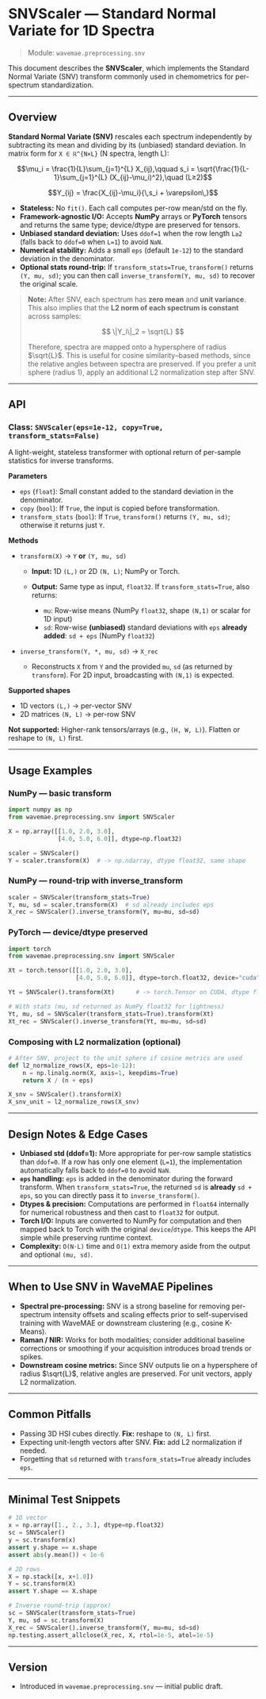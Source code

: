 # SNVScaler — Standard Normal Variate for 1D Spectra

> Module: `wavemae.preprocessing.snv`

This document describes the **SNVScaler**, which implements the Standard Normal Variate (SNV) transform commonly used in chemometrics for per-spectrum standardization.

---

## Overview

**Standard Normal Variate (SNV)** rescales each spectrum independently by subtracting its mean and dividing by its (unbiased) standard deviation. In matrix form for `X ∈ ℝ^{N×L}` (N spectra, length L):

```math
\mu_i = \frac{1}{L}\sum_{j=1}^{L} X_{ij},\qquad
s_i = \sqrt{\frac{1}{L-1}\sum_{j=1}^{L} (X_{ij}-\mu_i)^2},\quad (L≥2)
```
```math
Y_{ij} = \frac{X_{ij}-\mu_i}{\,s_i + \varepsilon\,}
```

* **Stateless:** No `fit()`. Each call computes per-row mean/std on the fly.
* **Framework-agnostic I/O:** Accepts **NumPy** arrays or **PyTorch** tensors and returns the same type; device/dtype are preserved for tensors.
* **Unbiased standard deviation:** Uses `ddof=1` when the row length `L≥2` (falls back to `ddof=0` when `L=1`) to avoid `NaN`.
* **Numerical stability:** Adds a small `eps` (default `1e-12`) to the standard deviation in the denominator.
* **Optional stats round-trip:** If `transform_stats=True`, `transform()` returns `(Y, mu, sd)`; you can then call `inverse_transform(Y, mu, sd)` to recover the original scale.

> **Note:** After SNV, each spectrum has **zero mean** and **unit variance**. This also implies that the **L2 norm of each spectrum is constant** across samples:
>
> $$
> \|Y_i\|_2 = \sqrt{L}
> $$
>
> Therefore, spectra are mapped onto a hypersphere of radius $`\sqrt{L}`$. This is useful for cosine similarity–based methods, since the relative angles between spectra are preserved. If you prefer a unit sphere (radius 1), apply an additional L2 normalization step after SNV.

---

## API

### Class: `SNVScaler(eps=1e-12, copy=True, transform_stats=False)`

A light-weight, stateless transformer with optional return of per-sample statistics for inverse transforms.

**Parameters**

* `eps` (`float`): Small constant added to the standard deviation in the denominator.
* `copy` (`bool`): If `True`, the input is copied before transformation.
* `transform_stats` (`bool`): If `True`, `transform()` returns `(Y, mu, sd)`; otherwise it returns just `Y`.

**Methods**

* `transform(X)` → `Y` **or** `(Y, mu, sd)`

  * **Input:** 1D `(L,)` or 2D `(N, L)`; NumPy or Torch.
  * **Output:** Same type as input, `float32`. If `transform_stats=True`, also returns:

    * `mu`: Row-wise means (NumPy `float32`, shape `(N,1)` or scalar for 1D input)
    * `sd`: Row-wise **(unbiased)** standard deviations with `eps` **already added**: `sd + eps` (NumPy `float32`)
* `inverse_transform(Y, *, mu, sd)` → `X_rec`

  * Reconstructs `X` from `Y` and the provided `mu`, `sd` (as returned by `transform`). For 2D input, broadcasting with `(N,1)` is expected.

**Supported shapes**

* 1D vectors `(L,)` → per-vector SNV
* 2D matrices `(N, L)` → per-row SNV

**Not supported:** Higher-rank tensors/arrays (e.g., `(H, W, L)`). Flatten or reshape to `(N, L)` first.

---

## Usage Examples

### NumPy — basic transform

```python
import numpy as np
from wavemae.preprocessing.snv import SNVScaler

X = np.array([[1.0, 2.0, 3.0],
              [4.0, 5.0, 6.0]], dtype=np.float32)

scaler = SNVScaler()
Y = scaler.transform(X)  # -> np.ndarray, dtype float32, same shape
```

### NumPy — round-trip with inverse_transform

```python
scaler = SNVScaler(transform_stats=True)
Y, mu, sd = scaler.transform(X)  # sd already includes eps
X_rec = SNVScaler().inverse_transform(Y, mu=mu, sd=sd)
```

### PyTorch — device/dtype preserved

```python
import torch
from wavemae.preprocessing.snv import SNVScaler

Xt = torch.tensor([[1.0, 2.0, 3.0],
                   [4.0, 5.0, 6.0]], dtype=torch.float32, device="cuda")

Yt = SNVScaler().transform(Xt)      # -> torch.Tensor on CUDA, dtype float32

# With stats (mu, sd returned as NumPy float32 for lightness)
Yt, mu, sd = SNVScaler(transform_stats=True).transform(Xt)
Xt_rec = SNVScaler().inverse_transform(Yt, mu=mu, sd=sd)
```

### Composing with L2 normalization (optional)

```python
# After SNV, project to the unit sphere if cosine metrics are used
def l2_normalize_rows(X, eps=1e-12):
    n = np.linalg.norm(X, axis=1, keepdims=True)
    return X / (n + eps)

X_snv = SNVScaler().transform(X)
X_snv_unit = l2_normalize_rows(X_snv)
```

---

## Design Notes & Edge Cases

* **Unbiased std (ddof=1):** More appropriate for per-row sample statistics than `ddof=0`. If a row has only one element (`L=1`), the implementation automatically falls back to `ddof=0` to avoid `NaN`.
* **`eps` handling:** `eps` is added in the denominator during the forward transform. When `transform_stats=True`, the returned `sd` is **already** `sd + eps`, so you can directly pass it to `inverse_transform()`.
* **Dtypes & precision:** Computations are performed in `float64` internally for numerical robustness and then cast to `float32` for output.
* **Torch I/O:** Inputs are converted to NumPy for computation and then mapped back to Torch with the original `device`/`dtype`. This keeps the API simple while preserving runtime context.
* **Complexity:** `O(N·L)` time and `O(1)` extra memory aside from the output and optional `(mu, sd)`.

---

## When to Use SNV in WaveMAE Pipelines

* **Spectral pre-processing:** SNV is a strong baseline for removing per-spectrum intensity offsets and scaling effects prior to self-supervised training with WaveMAE or downstream clustering (e.g., cosine K-Means).
* **Raman / NIR:** Works for both modalities; consider additional baseline corrections or smoothing if your acquisition introduces broad trends or spikes.
* **Downstream cosine metrics:** Since SNV outputs lie on a hypersphere of radius $`\sqrt{L}`$, relative angles are preserved. For unit vectors, apply L2 normalization.

---

## Common Pitfalls

* Passing 3D HSI cubes directly. **Fix:** reshape to `(N, L)` first.
* Expecting unit-length vectors after SNV. **Fix:** add L2 normalization if needed.
* Forgetting that `sd` returned with `transform_stats=True` already includes `eps`.

---

## Minimal Test Snippets

```python
# 1D vector
x = np.array([1., 2., 3.], dtype=np.float32)
sc = SNVScaler()
y = sc.transform(x)
assert y.shape == x.shape
assert abs(y.mean()) < 1e-6

# 2D rows
X = np.stack([x, x+1.0])
Y = sc.transform(X)
assert Y.shape == X.shape

# Inverse round-trip (approx)
sc = SNVScaler(transform_stats=True)
Y, mu, sd = sc.transform(X)
X_rec = SNVScaler().inverse_transform(Y, mu=mu, sd=sd)
np.testing.assert_allclose(X_rec, X, rtol=1e-5, atol=1e-5)
```

---

## Version

* Introduced in `wavemae.preprocessing.snv` — initial public draft.
